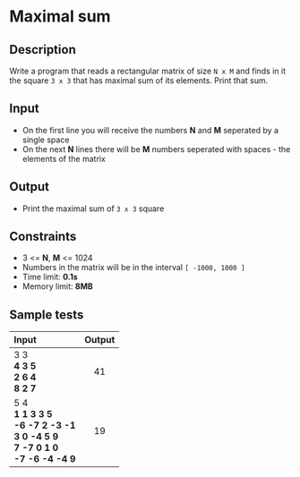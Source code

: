 # Maximal sum

## Description
Write a program that reads a rectangular matrix of size `N x M` and finds in it the square `3 x 3` that has maximal sum of its elements.
Print that sum.

## Input
- On the first line you will receive the numbers **N** and **M** seperated by a single space
- On the next **N** lines there will be **M** numbers seperated with spaces - the elements of the matrix

## Output
- Print the maximal sum of `3 x 3` square

## Constraints
- 3 <= **N**, **M** <= 1024
- Numbers in the matrix will be in the interval `[ -1000, 1000 ]`
- Time limit: **0.1s**
- Memory limit: **8MB**

## Sample tests

| Input | Output |
|:------|:------:|
| 3 3<br>**4 3 5<br>2 6 4<br>8 2 7** | 41 | 
| 5 4<br>**1 1 3 3 5<br>-6 -7 2 -3 -1<br>3 0 -4 5 9<br>7 -7 0 1 0<br>-7 -6 -4 -4 9** | 19 |
